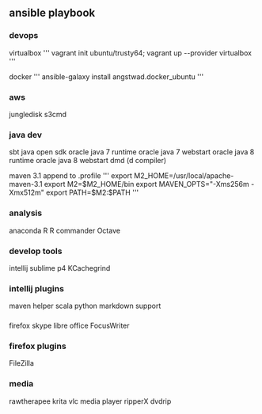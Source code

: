 ## ansible playbook


### devops
virtualbox
'''
vagrant init ubuntu/trusty64; vagrant up --provider virtualbox
'''

docker
'''
ansible-galaxy install angstwad.docker_ubuntu
'''

### aws
jungledisk
s3cmd

### java dev
sbt
java open sdk
oracle java 7 runtime
oracle java 7 webstart
oracle java 8 runtime
oracle java 8 webstart
dmd (d compiler)

maven 3.1
append to .profile
'''
export M2_HOME=/usr/local/apache-maven-3.1
export M2=$M2_HOME/bin
export MAVEN_OPTS="-Xms256m -Xmx512m"
export PATH=$M2:$PATH
'''


### analysis
anaconda
R
R commander
Octave

### develop tools
intellij
sublime
p4
KCachegrind

### intellij plugins
maven helper
scala
python
markdown support

### 
firefox
skype
libre office
FocusWriter

### firefox plugins
FileZilla

### media
rawtherapee
krita
vlc media player
ripperX
dvdrip

